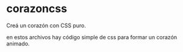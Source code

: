 # corazoncss
Creá un corazón con CSS puro.

en estos archivos hay código simple de css para formar un corazón animado.
